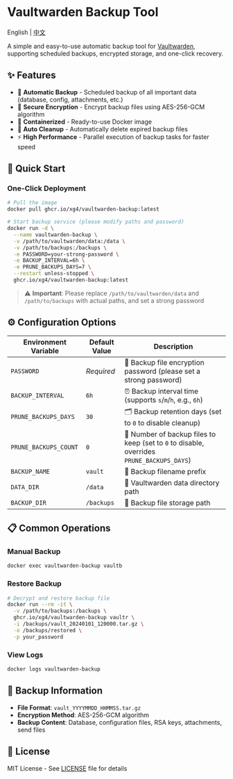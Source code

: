 # Vaultwarden Backup Tool

English | [中文](README.md)

A simple and easy-to-use automatic backup tool for [Vaultwarden](https://github.com/dani-garcia/vaultwarden), supporting scheduled backups, encrypted storage, and one-click recovery.

## ✨ Features

- 🔄 **Automatic Backup** - Scheduled backup of all important data (database, config, attachments, etc.)
- 🔐 **Secure Encryption** - Encrypt backup files using AES-256-GCM algorithm
- 🐳 **Containerized** - Ready-to-use Docker image
- 🧹 **Auto Cleanup** - Automatically delete expired backup files
- ⚡ **High Performance** - Parallel execution of backup tasks for faster speed

## 🚀 Quick Start

### One-Click Deployment

```bash
# Pull the image
docker pull ghcr.io/xg4/vaultwarden-backup:latest

# Start backup service (please modify paths and password)
docker run -d \
  --name vaultwarden-backup \
  -v /path/to/vaultwarden/data:/data \
  -v /path/to/backups:/backups \
  -e PASSWORD=your-strong-password \
  -e BACKUP_INTERVAL=6h \
  -e PRUNE_BACKUPS_DAYS=7 \
  --restart unless-stopped \
  ghcr.io/xg4/vaultwarden-backup:latest
```

> ⚠️ **Important**: Please replace `/path/to/vaultwarden/data` and `/path/to/backups` with actual paths, and set a strong password

## ⚙️ Configuration Options

| Environment Variable  | Default Value | Description                                                                               |
| --------------------- | ------------- | ----------------------------------------------------------------------------------------- |
| `PASSWORD`            | _Required_    | 🔑 Backup file encryption password (please set a strong password)                         |
| `BACKUP_INTERVAL`     | `6h`          | ⏰ Backup interval time (supports `s`/`m`/`h`, e.g., `6h`)                                |
| `PRUNE_BACKUPS_DAYS`  | `30`          | 🗂️ Backup retention days (set to `0` to disable cleanup)                                  |
| `PRUNE_BACKUPS_COUNT` | `0`           | 🔢 Number of backup files to keep (set to `0` to disable, overrides `PRUNE_BACKUPS_DAYS`) |
| `BACKUP_NAME`         | `vault`       | 📝 Backup filename prefix                                                                 |
| `DATA_DIR`            | `/data`       | 📁 Vaultwarden data directory path                                                        |
| `BACKUP_DIR`          | `/backups`    | 💾 Backup file storage path                                                               |

## 📋 Common Operations

### Manual Backup

```bash
docker exec vaultwarden-backup vaultb
```

### Restore Backup

```bash
# Decrypt and restore backup file
docker run --rm -it \
  -v /path/to/backups:/backups \
  ghcr.io/xg4/vaultwarden-backup vaultr \
  -i /backups/vault_20240101_120000.tar.gz \
  -o /backups/restored \
  -p your_password
```

### View Logs

```bash
docker logs vaultwarden-backup
```

## 📝 Backup Information

- **File Format**: `vault_YYYYMMDD_HHMMSS.tar.gz`
- **Encryption Method**: AES-256-GCM algorithm
- **Backup Content**: Database, configuration files, RSA keys, attachments, send files

## 📄 License

MIT License - See [LICENSE](LICENSE) file for details
